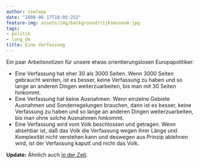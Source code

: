 ```yaml
---
author: isotopp
date: "2008-06-17T18:05:25Z"
feature-img: assets/img/background/rijksmuseum.jpg
tags:
- politik
- lang_de
title: Eine Verfassung
---
```


Ein paar Arbeitsnotizen für unsere etwas orientierungslosen Europapolitiker: 

- Eine Verfassung hat eher 30 als 3000 Seiten. Wenn 3000 Seiten gebraucht werden, ist es besser, keine Verfassung zu haben und so lange an anderen Dingen weiterzuarbeiten, bis man mit 30 Seiten hinkommt.
- Eine Verfassung hat keine Ausnahmen. Wenn einzelne Gebiete Ausnahmen und Sonderregelungen brauchen, dann ist es besser, keine Verfassung zu haben und so lange an anderen Dingen weiterzuarbeiten, bis man ohne solche Ausnahmen hinkommt.
- Eine Verfassung wird vom Volk beschlossen und getragen. Wenn absehbar ist, daß das Volk die Verfassung wegen ihrer Länge und Komplexität nicht verstehen kann und deswegen aus Prinzip ablehnen wird, ist der Verfassung kaputt und nicht das Volk.

**Update:** Ähnlich auch 
[in der Zeit](http://blog.zeit.de/bittner-blog/2008/06/23/warum-die-iren-nein-gesagt-haben_89).
